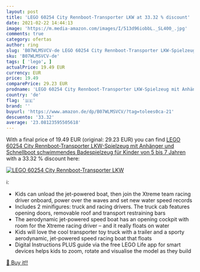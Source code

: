 ```yaml
---
layout: post
title: 'LEGO 60254 City Rennboot-Transporter LKW at 33.32 % discount'
date: 2021-02-22 14:44:13
image: 'https://m.media-amazon.com/images/I/513d96iobbL._SL400_.jpg'
comments: true
category: ofertas
author: ring
slug: 'B07WLMSVCV-de LEGO 60254 City Rennboot-Transporter LKW-Spielzeug mit...'
sku: 'B07WLMSVCV-de'
tags: [ 'lego', ]
actualPrice: 19.49 EUR
currency: EUR
price: 19.49
comparePrice: 29.23 EUR
prodname: 'LEGO 60254 City Rennboot-Transporter LKW-Spielzeug mit Anhänger und Schnellboot  schwimmendes Badespielzeug für Kinder von 5 bis 7 Jahren'
country: 'de'
flag: '🇩🇪'
brand: ''
buyurl: 'https://www.amazon.de/dp/B07WLMSVCV/?tag=tolees0ca-21'
descuento: '33.32'
average: '23.08123595505618'
---
```


With a final price of 19.49 EUR (original: 29.23 EUR) you can find [LEGO 60254 City Rennboot-Transporter LKW-Spielzeug mit Anhänger und Schnellboot  schwimmendes Badespielzeug für Kinder von 5 bis 7 Jahren](https://www.amazon.de/dp/B07WLMSVCV/?tag=tolees0ca-21) with a  33.32 % discount here:

[![LEGO 60254 City Rennboot-Transporter LKW](https://m.media-amazon.com/images/I/513d96iobbL._SL400_.jpg)](https://www.amazon.de/dp/B07WLMSVCV/?tag=tolees0ca-21)

ℹ️:

- Kids can unload the jet-powered boat, then join the Xtreme team racing driver onboard, power over the waves and set new water speed records
- Includes 2 minifigures: truck and racing drivers. The truck cab features opening doors, removable roof and transport restraining bars
- The aerodynamic jet-powered speed boat has an opening cockpit with room for the Xtreme racing driver – and it really floats on water
- Kids will love the cool transporter toy truck with a trailer and a sporty aerodynamic, jet-powered speed racing boat that floats
- Digital Instructions PLUS guide via the free LEGO Life app for smart devices helps kids to zoom, rotate and visualise the model as they build

[🛒 Buy it!!](https://www.amazon.de/dp/B07WLMSVCV/?tag=tolees0ca-21)
